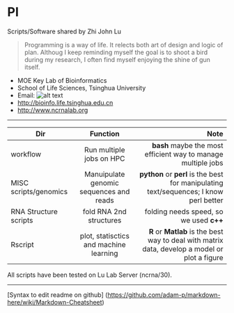# PI

Scripts/Software shared by Zhi John Lu

> Programming is a way of life. It relects both art of design and logic of plan.
> Althoug I keep reminding myself the goal is to shoot a bird during my research, I often find myself enjoying the shine of gun itself.

* MOE Key Lab of Bioinformatics
* School of Life Sciences, Tsinghua University
* Email: 
![alt text](http://lulab.life.tsinghua.edu.cn/postar/image/email.png "lulab")
* http://bioinfo.life.tsinghua.edu.cn
* http://www.ncrnalab.org


---


| Dir        | Function           | Note  |
| ------------- |:-------------:| -----:|
| workflow      | Run multiple jobs on HPC | **bash** maybe the most efficient way to manage multiple jobs |
| MISC scripts/genomics    | Manuipulate genomic sequences and reads  | **python** or **perl** is the best for manipulating text/sequences; I know perl better  |
| RNA Structure scripts    | fold RNA 2nd structures  | folding needs speed, so we used **c++**  |
| Rscript | plot, statisctics and machine learning     | **R** or **Matlab** is the best way to deal with matrix data, develop a model or plot a figure  |


All scripts have been tested on Lu Lab Server (ncrna/30).





---

[Syntax to edit readme on github] (https://github.com/adam-p/markdown-here/wiki/Markdown-Cheatsheet)

